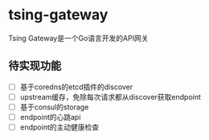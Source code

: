 # tsing-gateway
Tsing Gateway是一个Go语言开发的API网关

## 待实现功能

- [ ] 基于coredns的etcd插件的discover
- [ ] upstream缓存，免除每次请求都从discover获取endpoint
- [ ] 基于consul的storage
- [ ] endpoint的心跳api
- [ ] endpoint的主动健康检查

